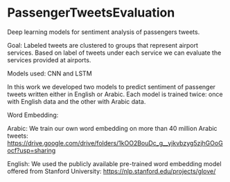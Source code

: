 # PassengerTweetsEvaluation
Deep learning models for sentiment analysis of passengers tweets. 


Goal:
Labeled tweets are clustered to groups that represent airport services. 
Based on label of tweets under each service we can evaluate the services provided at airports.



Models used: CNN and LSTM

In this work we developed two models to predict sentiment of passenger tweets written either in English or Arabic. Each model is trained twice: once with English data and the other with Arabic data.  




Word Embedding:

Arabic: We train our own word embedding on more than 40 million Arabic tweets:
https://drive.google.com/drive/folders/1kOO2BouDc_g__yjkvbzyg5zjhGOoGocf?usp=sharing


English: We used the publicly available pre-trained word embedding model offered from Stanford University:
https://nlp.stanford.edu/projects/glove/
